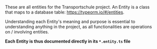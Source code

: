 These are all entities for the Transportschule project. An Entity is a class that maps to a database table: https://typeorm.io/#/entities.

Understanding each Entity's meaning and purpose is essential to understanding anything in the project, as all functionalities are operations on / involving entities.

**Each Entity is thus documented directly in its `*.entity.ts` file**
